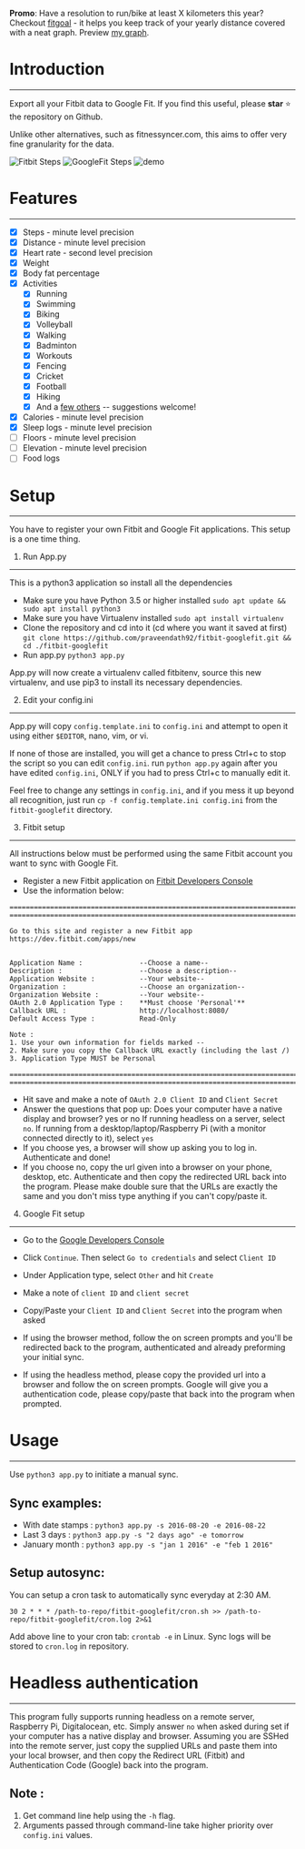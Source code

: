 **Promo**: Have a resolution to run/bike at least X kilometers this year? Checkout [fitgoal](https://fitgoal.herokuapp.com/) - it helps you keep track of your yearly distance covered with a neat graph. Preview [my graph](http://fitgoal.herokuapp.com/graphs/347TCH).

# Introduction
----------------------------
Export all your Fitbit data to Google Fit. If you find this useful, please **star** :star: the repository on Github.

Unlike other alternatives, such as fitnessyncer.com, this aims to offer very fine granularity for the data.

![Fitbit Steps](/screenshots/fitbit_steps.png "Fitbit steps")
![GoogleFit Steps](/screenshots/googlefit_steps.png "Google Fit steps")
![demo](http://i.giphy.com/3oz8xKllkMr9PrRSMw.gif)

# Features
----------------------------
- [x] Steps - minute level precision
- [x] Distance - minute level precision
- [x] Heart rate - second level precision
- [x] Weight
- [x] Body fat percentage
- [x] Activities 
  - [x] Running
  - [x] Swimming
  - [x] Biking
  - [x] Volleyball
  - [x] Walking
  - [x] Badminton
  - [x] Workouts
  - [x] Fencing
  - [x] Cricket
  - [x] Football
  - [x] Hiking
  - [x] And a [few others][activities] -- suggestions welcome!
- [x] Calories - minute level precision
- [x] Sleep logs - minute level precision
- [ ] Floors - minute level precision
- [ ] Elevation - minute level precision
- [ ] Food logs

[activities]:https://github.com/praveendath92/fitbit-googlefit/blob/master/convertors.py#L201-L241

# Setup
----------------------------
You have to register your own Fitbit and Google Fit applications. This setup is a one time thing.

1. Run App.py
-------------------
This is a python3 application so install all the dependencies 

- Make sure you have Python 3.5 or higher installed ```sudo apt update && sudo apt install python3```
- Make sure you have Virtualenv installed ```sudo apt install virtualenv```
- Clone the repository and cd into it (cd where you want it saved at first) ```git clone https://github.com/praveendath92/fitbit-googlefit.git && cd ./fitbit-googlefit```
- Run app.py ```python3 app.py```

App.py will now create a virtualenv called fitbitenv, source this new virtualenv, and use pip3 to install its necessary dependencies.


2. Edit your config.ini
-------------------
App.py will copy ```config.template.ini``` to ```config.ini``` and attempt to open it using either ```$EDITOR```, nano, vim, or vi.

If none of those are installed, you will get a chance to press Ctrl+c to stop the script so you can edit ```config.ini```. run ```python app.py``` again after you have edited ```config.ini```, ONLY if you had to press Ctrl+c to manually edit it.

Feel free to change any settings in ```config.ini```, and if you mess it up beyond all recognition, just run ```cp -f config.template.ini config.ini``` from the ```fitbit-googlefit``` directory.

3. Fitbit setup
-------------------
All instructions below must be performed using the same Fitbit account you want to sync with Google Fit.

- Register a new Fitbit application on [Fitbit Developers Console](https://dev.fitbit.com/apps/new)
- Use the information below:

```
===========================================================================
===========================================================================

Go to this site and register a new Fitbit app
https://dev.fitbit.com/apps/new


Application Name :              --Choose a name--
Description :                   --Choose a description--
Application Website :           --Your website--
Organization :                  --Choose an organization--
Organization Website :          --Your website--
OAuth 2.0 Application Type :    **Must choose 'Personal'**
Callback URL :                  http://localhost:8080/
Default Access Type :           Read-Only

Note :
1. Use your own information for fields marked --
2. Make sure you copy the Callback URL exactly (including the last /)
3. Application Type MUST be Personal

===========================================================================
===========================================================================
```

- Hit save and make a note of ```OAuth 2.0 Client ID``` and ```Client Secret```
- Answer the questions that pop up:
  Does your computer have a native display and browser? yes or no
      If running headless on a server, select ```no```.
      If running from a desktop/laptop/Raspberry Pi (with a monitor connected directly to it), select ```yes```
- If you choose yes, a browser will show up asking you to log in. Authenticate and done!
- If you choose no, copy the url given into a browser on your phone, desktop, etc. Authenticate and then copy the redirected URL back into the program. Please make double sure that the URLs are exactly the same and you don't miss type anything if you can't copy/paste it.


4. Google Fit setup
-------------------
- Go to the [Google Developers Console](https://console.developers.google.com/flows/enableapi?apiid=fitness)
- Click ```Continue```. Then select ```Go to credentials``` and select ```Client ID```
- Under Application type, select ```Other``` and hit ```Create```
- Make a note of ```client ID``` and ```client secret```

- Copy/Paste your ```Client ID``` and ```Client Secret``` into the program when asked
- If using the browser method, follow the on screen prompts and you'll be redirected back to the program, authenticated and already preforming your initial sync.
- If using the headless method, please copy the provided url into a browser and follow the on screen prompts. Google will give you a authentication code, please copy/paste that back into the program when prompted.


# Usage
----------------------------
Use ```python3 app.py``` to initiate a manual sync.

Sync examples:
--------------
- With date stamps : ```python3 app.py -s 2016-08-20 -e 2016-08-22```
- Last 3 days : ```python3 app.py -s "2 days ago" -e tomorrow```
- January month : ```python3 app.py -s "jan 1 2016" -e "feb 1 2016"```

Setup autosync:
--------------
You can setup a cron task to automatically sync everyday at 2:30 AM.

```30 2 * * * /path-to-repo/fitbit-googlefit/cron.sh >> /path-to-repo/fitbit-googlefit/cron.log 2>&1```

Add above line to your cron tab: ```crontab -e``` in Linux. Sync logs will be stored to ```cron.log``` in repository.


# Headless authentication
----------------------------
This program fully supports running headless on a remote server, Raspberry Pi, Digitalocean, etc. Simply answer ```no``` when asked during set if your computer has a native display and browser. Assuming you are SSHed into the remote server, just copy the supplied URLs and paste them into your local browser, and then copy the Redirect URL (Fitbit) and Authentication Code (Google) back into the program.

Note : 
-------
1. Get command line help using the ```-h``` flag. 
2. Arguments passed through command-line take higher priority over ```config.ini``` values.
